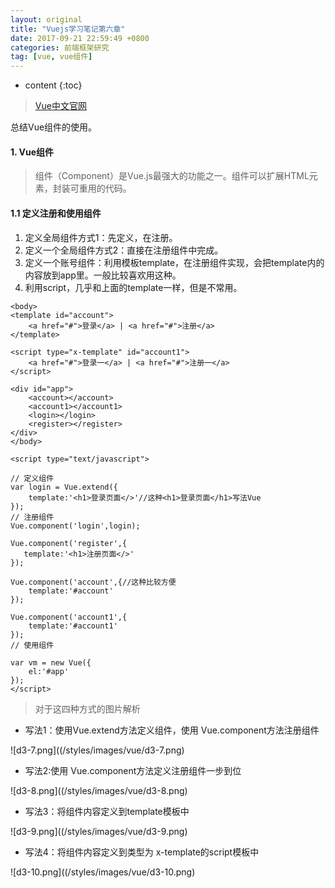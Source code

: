 ```yaml
---
layout: original
title: "Vuejs学习笔记第六章"
date: 2017-09-21 22:59:49 +0800 
categories: 前端框架研究
tag: [vue, vue组件]
---
```

* content
{:toc}


> [Vue中文官网](https://cn.vuejs.org/)

总结Vue组件的使用。

<!-- more -->

#### 1. Vue组件
> 组件（Component）是Vue.js最强大的功能之一。组件可以扩展HTML元素，封装可重用的代码。

#### 1.1 定义注册和使用组件
1. 定义全局组件方式1：先定义，在注册。
2. 定义一个全局组件方式2：直接在注册组件中完成。
3. 定义一个账号组件：利用模板template，在注册组件实现，会把template内的内容放到app里。一般比较喜欢用这种。
4. 利用script，几乎和上面的template一样，但是不常用。

```
<body>
<template id="account">
    <a href="#">登录</a> | <a href="#">注册</a>
</template>

<script type="x-template" id="account1">
    <a href="#">登录一</a> | <a href="#">注册一</a>
</script>

<div id="app">
    <account></account>
    <account1></account1>
    <login></login>
    <register></register>
</div>  
</body>

<script type="text/javascript">

// 定义组件
var login = Vue.extend({
    template:'<h1>登录页面</>'//这种<h1>登录页面</h1>写法Vue
});
// 注册组件
Vue.component('login',login);

Vue.component('register',{
   template:'<h1>注册页面</>'
});

Vue.component('account',{//这种比较方便
    template:'#account'
});

Vue.component('account1',{
    template:'#account1'
});
// 使用组件

var vm = new Vue({
    el:'#app'
});
</script>

```

> 对于这四种方式的图片解析

- 写法1：使用Vue.extend方法定义组件，使用 Vue.component方法注册组件

![d3-7.png]((/styles/images/vue/d3-7.png)

- 写法2:使用 Vue.component方法定义注册组件一步到位
    
![d3-8.png]((/styles/images/vue/d3-8.png)

- 写法3：将组件内容定义到template模板中
    
![d3-9.png]((/styles/images/vue/d3-9.png)
    
- 写法4：将组件内容定义到类型为 x-template的script模板中
    
![d3-10.png]((/styles/images/vue/d3-10.png)